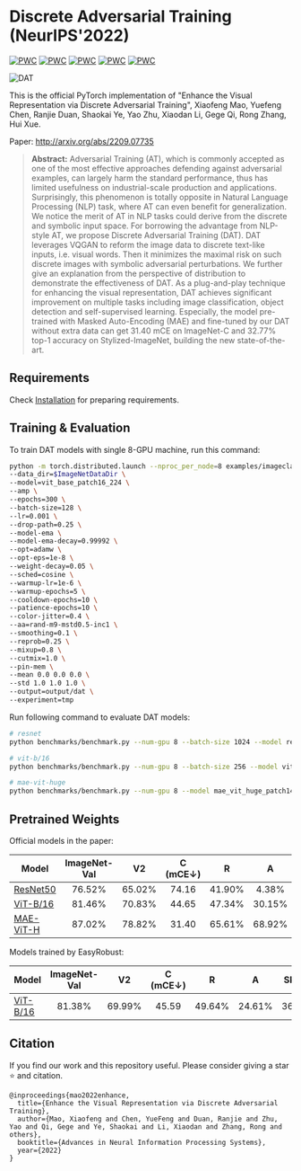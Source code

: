 # Discrete Adversarial Training (NeurIPS'2022)

[![PWC](https://img.shields.io/endpoint.svg?url=https://paperswithcode.com/badge/enhance-the-visual-representation-via/domain-generalization-on-imagenet-c)](https://paperswithcode.com/sota/domain-generalization-on-imagenet-c?p=enhance-the-visual-representation-via)
[![PWC](https://img.shields.io/endpoint.svg?url=https://paperswithcode.com/badge/enhance-the-visual-representation-via/domain-generalization-on-stylized-imagenet)](https://paperswithcode.com/sota/domain-generalization-on-stylized-imagenet?p=enhance-the-visual-representation-via)
[![PWC](https://img.shields.io/endpoint.svg?url=https://paperswithcode.com/badge/enhance-the-visual-representation-via/domain-generalization-on-imagenet-sketch)](https://paperswithcode.com/sota/domain-generalization-on-imagenet-sketch?p=enhance-the-visual-representation-via)
[![PWC](https://img.shields.io/endpoint.svg?url=https://paperswithcode.com/badge/enhance-the-visual-representation-via/domain-generalization-on-imagenet-r)](https://paperswithcode.com/sota/domain-generalization-on-imagenet-r?p=enhance-the-visual-representation-via)
[![PWC](https://img.shields.io/endpoint.svg?url=https://paperswithcode.com/badge/enhance-the-visual-representation-via/domain-generalization-on-imagenet-a)](https://paperswithcode.com/sota/domain-generalization-on-imagenet-a?p=enhance-the-visual-representation-via)

![DAT](framework.jpg)

This is the official PyTorch implementation of "Enhance the Visual Representation via Discrete Adversarial Training", Xiaofeng Mao, Yuefeng Chen, Ranjie Duan, Shaokai Ye, Yao Zhu, Xiaodan Li, Gege Qi, Rong Zhang, Hui Xue.

Paper: http://arxiv.org/abs/2209.07735

>**Abstract:** Adversarial Training (AT), which is commonly accepted as one of the most effective approaches defending against adversarial examples, can largely harm the
standard performance, thus has limited usefulness on industrial-scale production
and applications. Surprisingly, this phenomenon is totally opposite in Natural
Language Processing (NLP) task, where AT can even benefit for generalization.
We notice the merit of AT in NLP tasks could derive from the discrete and symbolic input space. For borrowing the advantage from NLP-style AT, we propose
Discrete Adversarial Training (DAT). DAT leverages VQGAN to reform the image
data to discrete text-like inputs, i.e. visual words. Then it minimizes the maximal risk on such discrete images with symbolic adversarial perturbations. We
further give an explanation from the perspective of distribution to demonstrate
the effectiveness of DAT. As a plug-and-play technique for enhancing the visual
representation, DAT achieves significant improvement on multiple tasks including
image classification, object detection and self-supervised learning. Especially, the model pre-trained with Masked Auto-Encoding (MAE) and fine-tuned by our DAT
without extra data can get 31.40 mCE on ImageNet-C and 32.77% top-1 accuracy
on Stylized-ImageNet, building the new state-of-the-art.

## Requirements
Check [Installation](../../../../README.md#installation) for preparing requirements.

## Training & Evaluation 

To train DAT models with single 8-GPU machine, run this command:

```bash
python -m torch.distributed.launch --nproc_per_node=8 examples/imageclassification/imagenet/dat/main.py \
--data_dir=$ImageNetDataDir \
--model=vit_base_patch16_224 \
--amp \
--epochs=300 \
--batch-size=128 \
--lr=0.001 \
--drop-path=0.25 \
--model-ema \
--model-ema-decay=0.99992 \
--opt=adamw \
--opt-eps=1e-8 \
--weight-decay=0.05 \
--sched=cosine \
--warmup-lr=1e-6 \
--warmup-epochs=5 \
--cooldown-epochs=10 \
--patience-epochs=10 \
--color-jitter=0.4 \
--aa=rand-m9-mstd0.5-inc1 \
--smoothing=0.1 \
--reprob=0.25 \
--mixup=0.8 \
--cutmix=1.0 \
--pin-mem \
--mean 0.0 0.0 0.0 \
--std 1.0 1.0 1.0 \
--output=output/dat \
--experiment=tmp
```

Run following command to evaluate DAT models:

```bash
# resnet
python benchmarks/benchmark.py --num-gpu 8 --batch-size 1024 --model resnet50 --interpolation 3 --ckpt_path http://alisec-competition.oss-cn-shanghai.aliyuncs.com/discrete_adversarial_training_models/resnet50_dat.pth

# vit-b/16
python benchmarks/benchmark.py --num-gpu 8 --batch-size 256 --model vit_base_patch16_224 --interpolation 3 --ckpt_path http://alisec-competition.oss-cn-shanghai.aliyuncs.com/discrete_adversarial_training_models/vit_dat.pth

# mae-vit-huge
python benchmarks/benchmark.py --num-gpu 8 --model mae_vit_huge_patch14 --interpolation 3 --ckpt_path http://alisec-competition.oss-cn-shanghai.aliyuncs.com/discrete_adversarial_training_models/mae_dat.pth
```

## Pretrained Weights

Official models in the paper:

| Model | ImageNet-Val | V2 | C (mCE↓) | R | A | Sketch| Stylized | Files |
| ---- | :----: | :----: | :----: | :----: | :----: | :----: | :----: | :----: |
| [ResNet50](https://arxiv.org/abs/1512.03385) | 76.52% | 65.02% | 74.16 | 41.90% | 4.38% | 27.27% | 10.8% |[ckpt](http://alisec-competition.oss-cn-shanghai.aliyuncs.com/discrete_adversarial_training_models/resnet50_dat.pth) |
| [ViT-B/16](https://arxiv.org/abs/2010.11929) | 81.46% | 70.83% | 44.65 | 47.34% | 30.15% | 34.77% | 23.13% |[ckpt](http://alisec-competition.oss-cn-shanghai.aliyuncs.com/discrete_adversarial_training_models/vit_dat.pth) |
| [MAE-ViT-H](https://arxiv.org/abs/2111.06377) | 87.02% | 78.82% | 31.40 | 65.61% | 68.92% | 50.03% | 32.77% |[ckpt](http://alisec-competition.oss-cn-shanghai.aliyuncs.com/discrete_adversarial_training_models/mae_dat.pth) |

Models trained by EasyRobust:

| Model | ImageNet-Val | V2 | C (mCE↓) | R | A | Sketch| Stylized | Files |
| ---- | :----: | :----: | :----: | :----: | :----: | :----: | :----: | :----: |
| [ViT-B/16](https://arxiv.org/abs/2010.11929) | 81.38% | 69.99% | 45.59 | 49.64% | 24.61% | 36.46% | 24.84% |[ckpt](http://alisec-competition.oss-cn-shanghai.aliyuncs.com/xiaofeng/easy_robust/benchmark_models/ours/examples/dat/model_best.pth.tar)/[args](http://alisec-competition.oss-cn-shanghai.aliyuncs.com/xiaofeng/easy_robust/benchmark_models/ours/examples/dat/args.yaml)/[logs](http://alisec-competition.oss-cn-shanghai.aliyuncs.com/xiaofeng/easy_robust/benchmark_models/ours/examples/dat/summary.csv) |

## Citation
If you find our work and this repository useful. Please consider giving a star ⭐ and citation. 

```
@inproceedings{mao2022enhance,
  title={Enhance the Visual Representation via Discrete Adversarial Training},
  author={Mao, Xiaofeng and Chen, YueFeng and Duan, Ranjie and Zhu, Yao and Qi, Gege and Ye, Shaokai and Li, Xiaodan and Zhang, Rong and others},
  booktitle={Advances in Neural Information Processing Systems},
  year={2022}
}
```
